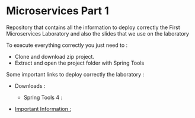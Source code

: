 <!DOCTYPE html>
<html>
<body>
	<h1>Microservices Part 1</h1>
	<p>Repository that contains all the information to deploy correctly the First Microservices Laboratory and also the slides that we use on the laboratory</p>
	<p>To execute everything correctly you just need to :</p>
	<ul>
		<li>Clone and download zip project.</li>
		<li>Extract and open the project folder with Spring Tools</li>
	</ul>
	<p>Some important links to deploy correctly the laboratory :</p>
	<ul>
		<li>Downloads :</li>
		<p></p>
		<ul>
			<li>Spring Tools 4 :  <a href="https://download.springsource.com/release/STS4/4.18.0.RELEASE/dist/e4.27/spring-tool-suite-4-4.18.0.RELEASE-e4.27.0-win32.win32.x86_64.self-extracting.jar</a></li>
			<img class="img-nodejs" src="https://user-images.githubusercontent.com/52389293/231914836-73b91f2b-b889-4343-9455-dcba5216d3a9.png">
		</ul>
		<p></p>
		<li>Important Information :</li>
		<p></p>
		<ul>
		</ul>
	</ul>
</body>
</html>



